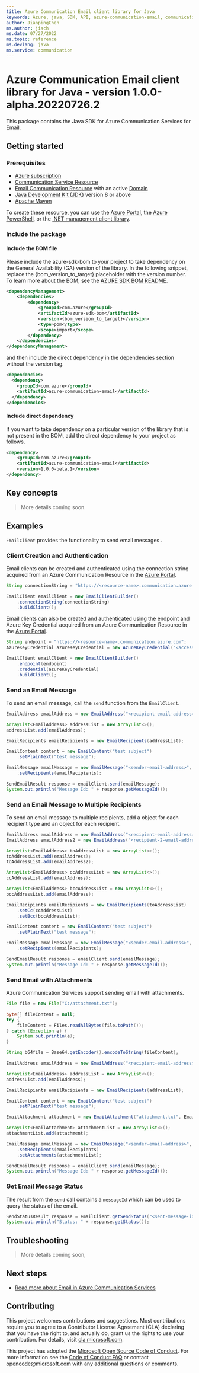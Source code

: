 ```yaml
---
title: Azure Communication Email client library for Java
keywords: Azure, java, SDK, API, azure-communication-email, communication
author: JianpingChen
ms.author: jiach
ms.date: 07/27/2022
ms.topic: reference
ms.devlang: java
ms.service: communication
---
```

# Azure Communication Email client library for Java - version 1.0.0-alpha.20220726.2 


This package contains the Java SDK for Azure Communication Services for Email.

## Getting started

### Prerequisites

- [Azure subscription][azure_sub]
- [Communication Service Resource][communication_resource_docs]
- [Email Communication Resource][email_resource_docs] with an active [Domain][domain_overview]
- [Java Development Kit (JDK)](/java/azure/jdk/?view=azure-java-stable) version 8 or above
- [Apache Maven](https://maven.apache.org/download.cgi)

To create these resource, you can use the [Azure Portal][communication_resource_create_portal], the [Azure PowerShell][communication_resource_create_power_shell], or the [.NET management client library][communication_resource_create_net].

### Include the package
#### Include the BOM file

Please include the azure-sdk-bom to your project to take dependency on the General Availability (GA) version of the library. In the following snippet, replace the {bom_version_to_target} placeholder with the version number.
To learn more about the BOM, see the [AZURE SDK BOM README](https://github.com/Azure/azure-sdk-for-java/blob/main/sdk/boms/azure-sdk-bom/README.md).

```xml
<dependencyManagement>
    <dependencies>
        <dependency>
            <groupId>com.azure</groupId>
            <artifactId>azure-sdk-bom</artifactId>
            <version>{bom_version_to_target}</version>
            <type>pom</type>
            <scope>import</scope>
        </dependency>
    </dependencies>
</dependencyManagement>
```

and then include the direct dependency in the dependencies section without the version tag.

```xml
<dependencies>
  <dependency>
    <groupId>com.azure</groupId>
    <artifactId>azure-communication-email</artifactId>
  </dependency>
</dependencies>
```

#### Include direct dependency
If you want to take dependency on a particular version of the library that is not present in the BOM,
add the direct dependency to your project as follows.

[//]: # ({x-version-update-start;com.azure:azure-communication-email;current})
```xml
<dependency>
    <groupId>com.azure</groupId>
    <artifactId>azure-communication-email</artifactId>
    <version>1.0.0-beta.1</version>
</dependency>
```
## Key concepts
> More details coming soon.

## Examples

`EmailClient` provides the functionality to send email messages .

### Client Creation and Authentication

Email clients can be created and authenticated using the connection string acquired from an Azure Communication Resource in the [Azure Portal][azure_portal].

```java readme-sample-createEmailClientWithConnectionString
String connectionString = "https://<resource-name>.communication.azure.com/;<access-key>";

EmailClient emailClient = new EmailClientBuilder()
    .connectionString(connectionString)
    .buildClient();
```

Email clients can also be created and authenticated using the endpoint and Azure Key Credential acquired from an Azure Communication Resource in the [Azure Portal][azure_portal].

```java readme-sample-createEmailClientUsingAzureKeyCredential
String endpoint = "https://<resource-name>.communication.azure.com";
AzureKeyCredential azureKeyCredential = new AzureKeyCredential("<access-key>");

EmailClient emailClient = new EmailClientBuilder()
    .endpoint(endpoint)
    .credential(azureKeyCredential)
    .buildClient();
```


### Send an Email Message

To send an email message, call the `send` function from the `EmailClient`.

```java readme-sample-sendEmailToSingleRecipient
EmailAddress emailAddress = new EmailAddress("<recipient-email-address>");

ArrayList<EmailAddress> addressList = new ArrayList<>();
addressList.add(emailAddress);

EmailRecipients emailRecipients = new EmailRecipients(addressList);

EmailContent content = new EmailContent("test subject")
    .setPlainText("test message");

EmailMessage emailMessage = new EmailMessage("<sender-email-address>", content)
    .setRecipients(emailRecipients);

SendEmailResult response = emailClient.send(emailMessage);
System.out.println("Message Id: " + response.getMessageId());
```

### Send an Email Message to Multiple Recipients

To send an email message to multiple recipients, add a object for each recipient type and an object for each recipient.

```java readme-sample-sendEmailToMultipleRecipients
EmailAddress emailAddress = new EmailAddress("<recipient-email-address>");
EmailAddress emailAddress2 = new EmailAddress("<recipient-2-email-address>");

ArrayList<EmailAddress> toAddressList = new ArrayList<>();
toAddressList.add(emailAddress);
toAddressList.add(emailAddress2);

ArrayList<EmailAddress> ccAddressList = new ArrayList<>();
ccAddressList.add(emailAddress);

ArrayList<EmailAddress> bccAddressList = new ArrayList<>();
bccAddressList.add(emailAddress);

EmailRecipients emailRecipients = new EmailRecipients(toAddressList)
    .setCc(ccAddressList)
    .setBcc(bccAddressList);

EmailContent content = new EmailContent("test subject")
    .setPlainText("test message");

EmailMessage emailMessage = new EmailMessage("<sender-email-address>", content)
    .setRecipients(emailRecipients);

SendEmailResult response = emailClient.send(emailMessage);
System.out.println("Message Id: " + response.getMessageId());
```

### Send Email with Attachments

Azure Communication Services support sending email with attachments.

```java readme-sample-sendEmailWithAttachment
File file = new File("C:/attachment.txt");

byte[] fileContent = null;
try {
    fileContent = Files.readAllBytes(file.toPath());
} catch (Exception e) {
    System.out.println(e);
}

String b64file = Base64.getEncoder().encodeToString(fileContent);

EmailAddress emailAddress = new EmailAddress("<recipient-email-address>");

ArrayList<EmailAddress> addressList = new ArrayList<>();
addressList.add(emailAddress);

EmailRecipients emailRecipients = new EmailRecipients(addressList);

EmailContent content = new EmailContent("test subject")
    .setPlainText("test message");

EmailAttachment attachment = new EmailAttachment("attachment.txt", EmailAttachmentType.TXT, b64file);

ArrayList<EmailAttachment> attachmentList = new ArrayList<>();
attachmentList.add(attachment);

EmailMessage emailMessage = new EmailMessage("<sender-email-address>", content)
    .setRecipients(emailRecipients)
    .setAttachments(attachmentList);

SendEmailResult response = emailClient.send(emailMessage);
System.out.println("Message Id: " + response.getMessageId());
```

### Get Email Message Status

The result from the `send` call contains a `messageId` which can be used to query the status of the email.

```java readme-sample-getMessageStatus
SendStatusResult response = emailClient.getSendStatus("<sent-message-id>");
System.out.println("Status: " + response.getStatus());
```

## Troubleshooting
> More details coming soon,

## Next steps

- [Read more about Email in Azure Communication Services][nextsteps]

## Contributing

This project welcomes contributions and suggestions. Most contributions require you to agree to a Contributor License Agreement (CLA) declaring that you have the right to, and actually do, grant us the rights to use your contribution. For details, visit [cla.microsoft.com][cla].

This project has adopted the [Microsoft Open Source Code of Conduct][coc]. For more information see the [Code of Conduct FAQ][coc_faq] or contact [opencode@microsoft.com][coc_contact] with any additional questions or comments.

<!-- LINKS -->

[azure_sub]: https://azure.microsoft.com/free/dotnet/
[azure_portal]: https://portal.azure.com
[cla]: https://cla.microsoft.com
[coc]: https://opensource.microsoft.com/codeofconduct/
[coc_faq]: https://opensource.microsoft.com/codeofconduct/faq/
[coc_contact]: mailto:opencode@microsoft.com
[communication_resource_docs]: /azure/communication-services/quickstarts/create-communication-resource?tabs=windows&pivots=platform-azp
[email_resource_docs]: https://aka.ms/acsemail/createemailresource
[communication_resource_create_portal]: /azure/communication-services/quickstarts/create-communication-resource?tabs=windows&pivots=platform-azp
[communication_resource_create_power_shell]: /powershell/module/az.communication/new-azcommunicationservice
[communication_resource_create_net]: /azure/communication-services/quickstarts/create-communication-resource?tabs=windows&pivots=platform-net
[package]: https://www.nuget.org/packages/Azure.Communication.Common/
[product_docs]: https://aka.ms/acsemail/overview
[nextsteps]: https://aka.ms/acsemail/overview
[nuget]: https://www.nuget.org/
[source]: https://github.com/Azure/azure-sdk-for-net/tree/main/sdk/communication
[domain_overview]: https://aka.ms/acsemail/domainsoverview

